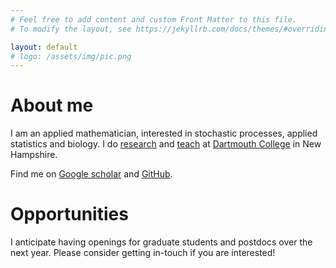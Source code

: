 ```yaml
---
# Feel free to add content and custom Front Matter to this file.
# To modify the layout, see https://jekyllrb.com/docs/themes/#overriding-theme-defaults

layout: default
# logo: /assets/img/pic.png
---
```


# About me


I am an applied mathematician, interested in stochastic processes, applied statistics and biology. I do [research](./research.html) and [teach](./teaching.html) at [Dartmouth College](https://home.dartmouth.edu/) in New Hampshire.



Find me on <a href = "https://scholar.google.com/citations?user=hshuLN4AAAAJ&hl=en"> Google scholar</a> and
   <a href = "https://github.com/elevien">  GitHub</a>.

# Opportunities

I anticipate having openings for graduate students and postdocs over the next year. Please consider getting in-touch if you are interested!
